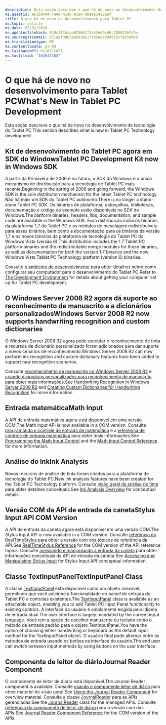 ```yaml
---
description: Esta seção descreve o que há de novo no desenvolvimento de tecnologia do Tablet PC.
ms.assetid: e61bd444-7e48-4146-93a4-8b99e34226af
title: O que há de novo no desenvolvimento para Tablet PC
ms.topic: article
ms.date: 05/31/2018
ms.openlocfilehash: 848c211baae029661f3a53e69cd6cf8562367c9a
ms.sourcegitcommit: 831e8f3db78ab820e1710cede244553c70e50500
ms.translationtype: MT
ms.contentlocale: pt-BR
ms.lasthandoff: 01/07/2021
ms.locfileid: "103647384"
---
```

# <a name="whats-new-in-tablet-pc-development"></a><span data-ttu-id="fb033-103">O que há de novo no desenvolvimento para Tablet PC</span><span class="sxs-lookup"><span data-stu-id="fb033-103">What's New in Tablet PC Development</span></span>

<span data-ttu-id="fb033-104">Esta seção descreve o que há de novo no desenvolvimento de tecnologia do Tablet PC.</span><span class="sxs-lookup"><span data-stu-id="fb033-104">This section describes what is new in Tablet PC Technology development.</span></span>

## <a name="tablet-pc-development-kit-now-in-windows-sdk"></a><span data-ttu-id="fb033-105">Kit de desenvolvimento do Tablet PC agora em SDK do Windows</span><span class="sxs-lookup"><span data-stu-id="fb033-105">Tablet PC Development Kit now in Windows SDK</span></span>

<span data-ttu-id="fb033-106">A partir da Primavera de 2006 e no futuro, o SDK do Windows é o único mecanismo de distribuição para a tecnologia de Tablet PC mais recente.</span><span class="sxs-lookup"><span data-stu-id="fb033-106">Beginning in the spring of 2006 and going forward, the Windows SDK is the sole distribution mechanism for the latest Tablet PC technology.</span></span> <span data-ttu-id="fb033-107">Não há mais um SDK do Tablet PC autônomo.</span><span class="sxs-lookup"><span data-stu-id="fb033-107">There is no longer a stand-alone Tablet PC SDK.</span></span> <span data-ttu-id="fb033-108">Os binários de plataforma, cabeçalhos, bibliotecas, documentação e código de exemplo estão disponíveis no SDK do Windows.</span><span class="sxs-lookup"><span data-stu-id="fb033-108">The platform binaries, headers, libs, documentation, and sample code are available in the Windows SDK.</span></span> <span data-ttu-id="fb033-109">Essa distribuição inclui os binários da plataforma 1,7 do Tablet PC e os módulos de mesclagem redistribuíveis para esses binários, bem como a documentação para os binários da versão 1,7 e os novos binários da plataforma de tecnologia do Tablet PC do Windows Vista (versão 6).</span><span class="sxs-lookup"><span data-stu-id="fb033-109">This distribution includes the 1.7 Tablet PC platform binaries and the redistributable merge modules for those binaries, as well as documentation for both the version 1.7 binaries and the new Windows Vista Tablet PC Technology platform (version 6) binaries.</span></span>

<span data-ttu-id="fb033-110">Consulte [o ambiente de desenvolvimento](the-development-environment.md) para obter detalhes sobre como configurar seu computador para o desenvolvimento do Tablet PC.</span><span class="sxs-lookup"><span data-stu-id="fb033-110">Refer to [The Development Environment](the-development-environment.md) for details about getting your computer set up for Tablet PC development.</span></span>

## <a name="windows-server-2008-r2-now-supports-handwriting-recognition-and-custom-dictionaries"></a><span data-ttu-id="fb033-111">O Windows Server 2008 R2 agora dá suporte ao reconhecimento de manuscrito e a dicionários personalizados</span><span class="sxs-lookup"><span data-stu-id="fb033-111">Windows Server 2008 R2 now supports handwriting recognition and custom dictionaries</span></span>

<span data-ttu-id="fb033-112">O Windows Server 2008 R2 agora pode executar o reconhecimento de tinta e recursos de dicionário personalizado foram adicionados para dar suporte a novos cenários de reconhecimento.</span><span class="sxs-lookup"><span data-stu-id="fb033-112">Windows Server 2008 R2 can now perform ink recognition and custom dictionary features have been added to support new recognition scenarios.</span></span>

<span data-ttu-id="fb033-113">Consulte [reconhecimento de manuscrito no Windows Server 2008 R2](handwriting-recognition-in-windows-server-2008-r2.md) e [criando dicionários personalizados para reconhecimento de manuscrito](creating-custom-dictionaries-for-handwriting-recognition-in-windows-7-and-windows-server-2008-r2.md) para obter mais informações.</span><span class="sxs-lookup"><span data-stu-id="fb033-113">See [Handwriting Recognition in Windows Server 2008 R2](handwriting-recognition-in-windows-server-2008-r2.md) and [Creating Custom Dictionaries for Handwriting Recognition](creating-custom-dictionaries-for-handwriting-recognition-in-windows-7-and-windows-server-2008-r2.md) for more information.</span></span>

## <a name="math-input"></a><span data-ttu-id="fb033-114">Entrada matemática</span><span class="sxs-lookup"><span data-stu-id="fb033-114">Math Input</span></span>

<span data-ttu-id="fb033-115">A API de entrada matemática agora está disponível em uma versão COM.</span><span class="sxs-lookup"><span data-stu-id="fb033-115">The Math Input API is now available in a COM version.</span></span> <span data-ttu-id="fb033-116">Consulte [programando o controle de entrada de matemática](programming-the-math-input-control.md) e a [referência de controle de entrada matemática](math-input-control-reference.md) para obter mais informações.</span><span class="sxs-lookup"><span data-stu-id="fb033-116">See [Programming the Math Input Control](programming-the-math-input-control.md) and the [Math Input Control Reference](math-input-control-reference.md) for more information.</span></span>

## <a name="ink-analysis"></a><span data-ttu-id="fb033-117">Análise do Ink</span><span class="sxs-lookup"><span data-stu-id="fb033-117">Ink Analysis</span></span>

<span data-ttu-id="fb033-118">Novos recursos de análise de tinta foram criados para a plataforma de tecnologia do Tablet PC.</span><span class="sxs-lookup"><span data-stu-id="fb033-118">New ink analysis features have been created for the Tablet PC Technology platform.</span></span> <span data-ttu-id="fb033-119">Consulte [visão geral da análise de tinta](ink-analysis-overview.md) para obter detalhes conceituais.</span><span class="sxs-lookup"><span data-stu-id="fb033-119">See [Ink Analysis Overview](ink-analysis-overview.md) for conceptual details.</span></span>

## <a name="stylus-input-api-com-version"></a><span data-ttu-id="fb033-120">Versão COM da API de entrada da caneta</span><span class="sxs-lookup"><span data-stu-id="fb033-120">Stylus Input API COM Version</span></span>

<span data-ttu-id="fb033-121">A API de entrada da caneta agora está disponível em uma versão COM.</span><span class="sxs-lookup"><span data-stu-id="fb033-121">The Stylus Input API is now available in a COM version.</span></span> <span data-ttu-id="fb033-122">Consulte [referência do RealTimeStylus](realtimestylus-reference.md) para obter a versão com dos tópicos de referência da API.</span><span class="sxs-lookup"><span data-stu-id="fb033-122">See [RealTimeStylus Reference](realtimestylus-reference.md) for the COM version of the API reference topics.</span></span> <span data-ttu-id="fb033-123">Consulte [acessando e manipulando a entrada da caneta](accessing-and-manipulating-stylus-input.md) para obter informações conceituais da API de entrada da caneta.</span><span class="sxs-lookup"><span data-stu-id="fb033-123">See [Accessing and Manipulating Stylus Input](accessing-and-manipulating-stylus-input.md) for Stylus Input API conceptual information.</span></span>

## <a name="textinputpanel-class"></a><span data-ttu-id="fb033-124">Classe TextInputPanel</span><span class="sxs-lookup"><span data-stu-id="fb033-124">TextInputPanel Class</span></span>

<span data-ttu-id="fb033-125">A classe [TextInputPanel](/previous-versions/ms573640(v=vs.100)) está disponível como um objeto anexável, permitindo que você adicione a funcionalidade do painel de entrada do Tablet PC a controles existentes.</span><span class="sxs-lookup"><span data-stu-id="fb033-125">The [TextInputPanel](/previous-versions/ms573640(v=vs.100)) class is available as an attachable object, enabling you to add Tablet PC Input Panel functionality to existing controls.</span></span> <span data-ttu-id="fb033-126">A interface do usuário é amplamente exigida pelo idioma de entrada atual.</span><span class="sxs-lookup"><span data-stu-id="fb033-126">The user interface is largely mandated by the current input language.</span></span> <span data-ttu-id="fb033-127">Você tem a opção de escolher manuscrito ou teclado como o método de entrada padrão para o objeto TextInputPanel.</span><span class="sxs-lookup"><span data-stu-id="fb033-127">You have the option of choosing either handwriting or keyboard as the default input method for the TextInputPanel object.</span></span> <span data-ttu-id="fb033-128">O usuário final pode alternar entre os métodos de entrada usando os botões na interface do usuário.</span><span class="sxs-lookup"><span data-stu-id="fb033-128">The end user can switch between input methods by using buttons on the user interface.</span></span>

## <a name="journal-reader-component"></a><span data-ttu-id="fb033-129">Componente de leitor de diário</span><span class="sxs-lookup"><span data-stu-id="fb033-129">Journal Reader Component</span></span>

<span data-ttu-id="fb033-130">O componente de leitor de diário está disponível.</span><span class="sxs-lookup"><span data-stu-id="fb033-130">The Journal Reader component is available.</span></span> <span data-ttu-id="fb033-131">Consulte [usando o componente leitor de diário](using-the-journal-reader-component.md) para obter material de visão geral.</span><span class="sxs-lookup"><span data-stu-id="fb033-131">See [Using the Journal Reader Component](using-the-journal-reader-component.md) for overview material.</span></span> <span data-ttu-id="fb033-132">Consulte a classe [JournalReader](/previous-versions/ms583815(v=vs.100)) para as APIs gerenciadas.</span><span class="sxs-lookup"><span data-stu-id="fb033-132">See the [JournalReader](/previous-versions/ms583815(v=vs.100)) class for the managed APIs.</span></span> <span data-ttu-id="fb033-133">Consulte [referência do componente de leitor de diário](journal-reader-component-reference.md) para a versão com das APIs.</span><span class="sxs-lookup"><span data-stu-id="fb033-133">See [Journal Reader Component Reference](journal-reader-component-reference.md) for the COM version of the APIs.</span></span>

 

 
